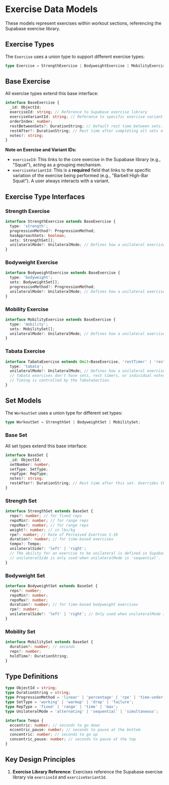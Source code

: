 # Exercise Data Models

These models represent exercises within workout sections, referencing the Supabase exercise library.

## Exercise Types

The `Exercise` uses a union type to support different exercise types:

```typescript
type Exercise = StrengthExercise | BodyweightExercise | MobilityExercise | TabataExercise;
```

## Base Exercise

All exercise types extend this base interface:

```typescript
interface BaseExercise {
  _id: ObjectId;
  exerciseId: string; // Reference to Supabase exercise library
  exerciseVariantId: string; // Reference to specific exercise variant
  orderIndex: number;
  restBetweenSets?: DurationString; // Default rest time between sets. Can be overridden by a set's specific rest time.
  restAfter?: DurationString; // Rest time after completing all sets of this exercise. Not applicable for the last exercise in a section.
  notes?: string;
}
```

**Note on Exercise and Variant IDs:**

-   `exerciseId`: This links to the core exercise in the Supabase library (e.g., "Squat"), acting as a grouping mechanism.
-   `exerciseVariantId`: This is a **required** field that links to the specific variation of the exercise being performed (e.g., "Barbell High-Bar Squat"). A user always interacts with a variant.

## Exercise Type Interfaces

### Strength Exercise

```typescript
interface StrengthExercise extends BaseExercise {
  type: 'strength';
  progressionMethod?: ProgressionMethod;
  hasApproachSets: boolean;
  sets: StrengthSet[];
  unilateralMode?: UnilateralMode; // Defines how a unilateral exercise is performed
}
```

### Bodyweight Exercise

```typescript
interface BodyweightExercise extends BaseExercise {
  type: 'bodyweight';
  sets: BodyweightSet[];
  progressionMethod?: ProgressionMethod;
  unilateralMode?: UnilateralMode; // Defines how a unilateral exercise is performed
}
```

### Mobility Exercise

```typescript
interface MobilityExercise extends BaseExercise {
  type: 'mobility';
  sets: MobilitySet[];
  unilateralMode?: UnilateralMode; // Defines how a unilateral exercise is performed
}
```

### Tabata Exercise

```typescript
interface TabataExercise extends Omit<BaseExercise, 'restTimer' | 'restAfter' | 'notes'> {
  type: 'tabata';
  unilateralMode?: UnilateralMode; // Defines how a unilateral exercise is performed
  // Tabata exercises don't have sets, rest timers, or individual notes.
  // Timing is controlled by the TabataSection.
}
```

## Set Models

The `WorkoutSet` uses a union type for different set types:

```typescript
type WorkoutSet = StrengthSet | BodyweightSet | MobilitySet;
```

### Base Set

All set types extend this base interface:

```typescript
interface BaseSet {
  _id: ObjectId;
  setNumber: number;
  setType: SetType;
  repType: RepType;
  notes?: string;
  restAfter?: DurationString; // Rest time after this set. Overrides the exercise's default rest time. Not applicable for the last set.
}
```

### Strength Set

```typescript
interface StrengthSet extends BaseSet {
  reps?: number; // for fixed reps
  repsMin?: number; // for range reps
  repsMax?: number; // for range reps
  weight?: number; // in lbs/kg
  rpe?: number; // Rate of Perceived Exertion 1-10
  duration?: number; // for time-based exercises
  tempo?: Tempo;
  unilateralSide?: 'left' | 'right';
  // The ability for an exercise to be unilateral is defined in Supabase.
  // unilateralSide is only used when unilateralMode is 'sequential'.
}
```

### Bodyweight Set

```typescript
interface BodyweightSet extends BaseSet {
  reps?: number;
  repsMin?: number;
  repsMax?: number;
  duration?: number; // for time-based bodyweight exercises
  rpe?: number;
  unilateralSide?: 'left' | 'right'; // Only used when unilateralMode is 'sequential'
}
```

### Mobility Set

```typescript
interface MobilitySet extends BaseSet {
  duration?: number; // seconds
  reps?: number;
  holdTime?: DurationString;
}
```

## Type Definitions

```typescript
type ObjectId = string;
type DurationString = string;
type ProgressionMethod = 'linear' | 'percentage' | 'rpe' | 'time-under-tension' | 'dual-linear' | 'widowmaker' | 'myo-reps' | 'amrap' | 'pyramid' | 'wave-loading' | 'cluster-sets' | 'rest-pause';
type SetType = 'working' | 'warmup' | 'drop' | 'failure';
type RepType = 'fixed' | 'range' | 'time' | 'max';
type UnilateralMode = 'alternating' | 'sequential' | 'simultaneous';

interface Tempo {
  eccentric: number; // seconds to go down
  eccentric_pause: number; // seconds to pause at the bottom
  concentric: number; // seconds to go up
  concentric_pause: number; // seconds to pause at the top
}
```

## Key Design Principles

1.  **Exercise Library Reference**: Exercises reference the Supabase exercise library via `exerciseId` and `exerciseVariantId`.
